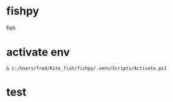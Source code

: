 # fishpy
fish

# activate env
    & c:/Users/fred/Kite_fish/fishpy/.venv/Scripts/Activate.ps1


# test 

